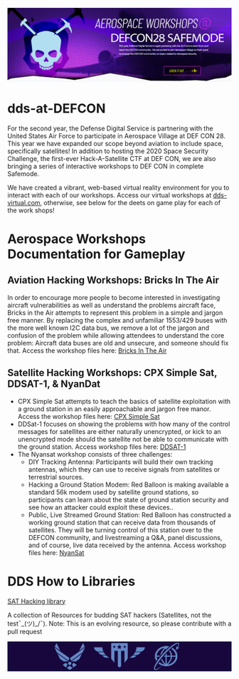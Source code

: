 ![Aviation Hacking Banner](./Aviationhacking-hero.png)

# dds-at-DEFCON
For the second year, the Defense Digital Service is partnering with the United States Air Force to participate in Aerospace Village at DEF CON 28. This year we have expanded our scope beyond aviation to include space, specifically satellites! In addition to hosting the 2020 Space Security Challenge, the first-ever Hack-A-Satellite CTF at DEF CON, we are also bringing a series of interactive workshops to DEF CON in complete Safemode.

We have created a vibrant, web-based virtual reality environment for you to interact with each of our workshops. Access our virtual workshops at [dds-virtual.com](https://dds-virtual.com/), otherwise, see below for the deets on game play for each of the work shops!

# Aerospace Workshops Documentation for Gameplay

## Aviation Hacking Workshops: Bricks In The Air 

In order to encourage more people to become interested in investigating aircraft vulnerabilities as well as understand the problems aircraft face, Bricks in the Air attempts to represent this problem in a simple and jargon free manner.  By replacing the complex and unfamiliar 1553/429 buses with the more well known I2C data bus, we remove a lot of the jargon and confusion of the problem while allowing attendees to understand the core problem: Aircraft data buses are old and unsecure, and someone should fix that.   Access the workshop files here: [Bricks In The Air](https://github.com/deptofdefense/dds-at-DEFCON/tree/master/bricks-in-the-air)

## Satellite Hacking Workshops: CPX Simple Sat, DDSAT-1, & NyanDat

- CPX Simple Sat attempts to teach the basics of satellite exploitation with a ground station in an easily approachable and jargon free manor. Access the workshop files here: [CPX Simple Sat](https://github.com/deptofdefense/dds-at-DEFCON/tree/master/CPX-simplesat)
- DDSat-1 focuses on showing the problems with how many of the control messages for satellites are either naturally unencrypted, or kick to an unencrypted mode should the satellite not be able to communicate with the ground station. Access workshop files here: [DDSAT-1](https://github.com/deptofdefense/dds-at-DEFCON/tree/master/DDSAT-1)
- The Nyansat workshop consists of three challenges: 
  - DIY Tracking Antenna: Participants will build their own tracking antennas, which they can use to receive signals from satellites or terrestrial sources.  
  - Hacking a Ground Station Modem: Red Balloon is making available a standard 56k modem used by satellite ground stations, so participants can learn about the state of ground station security and see how an attacker could exploit these devices..  
  - Public, Live Streamed Ground Station: Red Balloon has constructed a working ground station that can receive data from thousands of satellites. They will be turning control of this station over to the DEFCON community, and livestreaming a Q&amp;A, panel discussions, and of course, live data received by the antenna.
Access workshop files here: [NyanSat](https://github.com/deptofdefense/dds-at-DEFCON/tree/master/NyanSat)


# DDS How to Libraries

[SAT Hacking library](https://github.com/deptofdefense/hack-a-sat-library)

A collection of Resources for budding SAT hackers (Satellites, not the test¯\_(ツ)_/¯). Note: This is an evolving resource, so please contribute with a pull request

![Aviation Hacking Footer](./Aviationhacking-footer.png)

